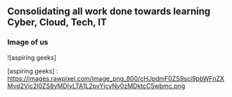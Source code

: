 ## Consolidating all work done towards learning Cyber, Cloud, Tech, IT

### Image of us 
![aspiring geeks]




[aspiring geeks] : https://images.rawpixel.com/image_png_800/cHJpdmF0ZS9sci9pbWFnZXMvd2Vic2l0ZS8yMDIyLTA1L2pvYjcyNy0zMDktcC5wbmc.png

